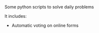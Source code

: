 Some python scripts to solve daily problems

It includes:
<ul>
  <li> Automatic voting on online forms
</ul>
